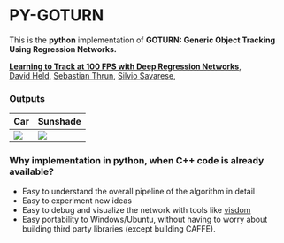 # PY-GOTURN

This is the **python** implementation of **GOTURN: Generic Object Tracking Using Regression Networks.**

**[Learning to Track at 100 FPS with Deep Regression Networks](http://davheld.github.io/GOTURN/GOTURN.html)**,
<br>
[David Held](http://davheld.github.io/),
[Sebastian Thrun](http://robots.stanford.edu/),
[Silvio Savarese](http://cvgl.stanford.edu/silvio/),
<br>

### Outputs

|Car           |  Sunshade |
|------------------------|-------------------------|
|![](https://github.com/nrupatunga/PY-GOTURN/blob/goturn-0.1/output/movie_2.gif)  | ![](https://github.com/nrupatunga/PY-GOTURN/blob/goturn-0.1/output/movie_1.gif) | 


### Why implementation in python, when C++ code is already available?

* Easy to understand the overall pipeline of the algorithm in detail
* Easy to experiment new ideas
* Easy to debug and visualize the network with tools like [visdom](https://github.com/facebookresearch/visdom)
* Easy portability to Windows/Ubuntu, without having to worry about building third party libraries (except building CAFFE).
